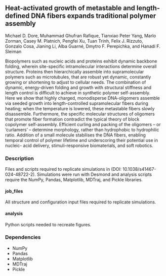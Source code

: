 ## Heat-activated growth of metastable and length-defined DNA fibers expands traditional polymer assembly
Michael D. Dore, Muhammad Ghufran Rafique, Tianxiao Peter Yang, Marlo Zorman, Casey M. Platnich, Pengfei Xu, Tuan Trinh, Felix J. Rizzuto, Gonzalo Cosa, Jianing
Li, Alba Guarné, Dmytro F. Perepichka, and Hanadi F. Sleiman

Biopolymers such as nucleic acids and proteins exhibit dynamic backbone folding, wherein
site-specific intramolecular interactions determine overall structure. Proteins then
hierarchically assemble into supramolecular polymers such as microtubules, that are robust yet
dynamic, constantly growing or shortening to adjust to cellular needs. The combination of
dynamic, energy-driven folding and growth with structural stiffness and length control is
difficult to achieve in synthetic polymer self-assembly. Here we show that highly charged,
monodisperse DNA-oligomers assemble via seeded growth into length-controlled
supramolecular fibers during heating; when the temperature is lowered, these metastable fibers
slowly disassemble. Furthermore, the specific molecular structures of oligomers that promote
fiber formation contradict the typical theory of block copolymer self-assembly. Efficient
curling and packing of the oligomers – or ‘curlamers’ – determine morphology, rather than
hydrophobic to hydrophilic ratio. Addition of a small molecule stabilises the DNA fibers,
enabling temporal control of polymer lifetime and underscoring their potential use in nucleic-
acid delivery, stimuli-responsive biomaterials, and soft robotics.

### Description
Files and scripts required to replicate simulations in (DOI: 10.1038/s41467-024-48722-2). Simulations were run with Desmond and analysis scripts require the NumPy, Pandas, Matplotlib, MDTraj, and Pickle libraries.

#### job_files
All structure and configuration input files required to replicate simulations.

#### analysis
Python scripts needed to recreate figures.

### Dependencies
* NumPy
* Pandas
* Matplotlib
* MDTraj
* Pickle


